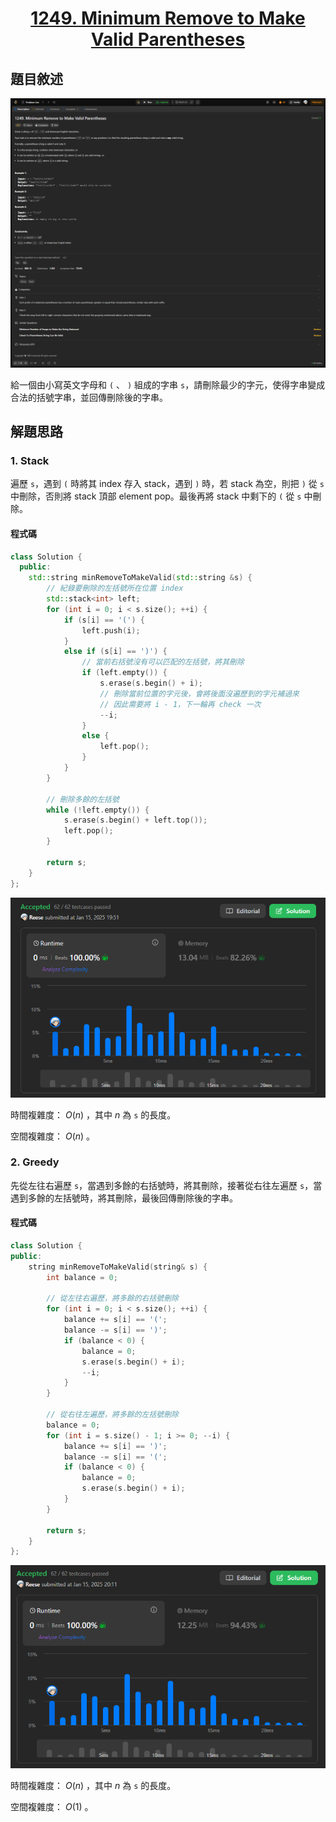 # <center> [1249. Minimum Remove to Make Valid Parentheses](https://leetcode.com/problems/minimum-remove-to-make-valid-parentheses/description/) </center>

## 題目敘述

[![](https://raw.githubusercontent.com/reese60525/ForPicGo/main/ForPicGo/Pictures/202501151954494.png)](https://raw.githubusercontent.com/reese60525/ForPicGo/main/ForPicGo/Pictures/202501151954494.png)

給一個由小寫英文字母和 `(` 、 `)` 組成的字串 `s`，請刪除最少的字元，使得字串變成合法的括號字串，並回傳刪除後的字串。

## 解題思路

### 1. Stack

遍歷 `s`，遇到 `(` 時將其 index 存入 stack，遇到 `)` 時，若 stack 為空，則把 `)` 從 `s` 中刪除，否則將 stack 頂部 element pop。最後再將 stack 中剩下的 `(` 從 `s` 中刪除。

#### 程式碼

```cpp {.line-numbers}
class Solution {
  public:
    std::string minRemoveToMakeValid(std::string &s) {
        // 紀錄要刪除的左括號所在位置 index
        std::stack<int> left;
        for (int i = 0; i < s.size(); ++i) {
            if (s[i] == '(') {
                left.push(i);
            }
            else if (s[i] == ')') {
                // 當前右括號沒有可以匹配的左括號，將其刪除
                if (left.empty()) {
                    s.erase(s.begin() + i);
                    // 刪除當前位置的字元後，會將後面沒遍歷到的字元補過來
                    // 因此需要將 i - 1，下一輪再 check 一次
                    --i;
                }
                else {
                    left.pop();
                }
            }
        }

        // 刪除多餘的左括號
        while (!left.empty()) {
            s.erase(s.begin() + left.top());
            left.pop();
        }

        return s;
    }
};
```

[![](https://raw.githubusercontent.com/reese60525/ForPicGo/main/ForPicGo/Pictures/202501152007728.png)](https://raw.githubusercontent.com/reese60525/ForPicGo/main/ForPicGo/Pictures/202501152007728.png)

時間複雜度： $O(n)$ ，其中 $n$ 為 `s` 的長度。

空間複雜度： $O(n)$ 。

### 2. Greedy

先從左往右遍歷 `s`，當遇到多餘的右括號時，將其刪除，接著從右往左遍歷 `s`，當遇到多餘的左括號時，將其刪除，最後回傳刪除後的字串。

#### 程式碼

```cpp {.line-numbers}
class Solution {
public:
    string minRemoveToMakeValid(string& s) {
        int balance = 0;

        // 從左往右遍歷，將多餘的右括號刪除
        for (int i = 0; i < s.size(); ++i) {
            balance += s[i] == '(';
            balance -= s[i] == ')';
            if (balance < 0) {
                balance = 0;
                s.erase(s.begin() + i);
                --i;
            }
        }

        // 從右往左遍歷，將多餘的左括號刪除
        balance = 0;
        for (int i = s.size() - 1; i >= 0; --i) {
            balance += s[i] == ')';
            balance -= s[i] == '(';
            if (balance < 0) {
                balance = 0;
                s.erase(s.begin() + i);
            }
        }

        return s;
    }
};
```

[![](https://raw.githubusercontent.com/reese60525/ForPicGo/main/ForPicGo/Pictures/202501152011189.png)](https://raw.githubusercontent.com/reese60525/ForPicGo/main/ForPicGo/Pictures/202501152011189.png)

時間複雜度： $O(n)$ ，其中 $n$ 為 `s` 的長度。

空間複雜度： $O(1)$ 。

